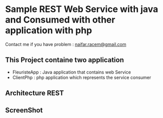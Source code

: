 # Sample REST Web Service with java and Consumed with other application with php
Contact me if you have problem : naifar.racem@gmail.com

## This Project containe two application
* FleuristeApp : Java application that contains web Service
* ClientPhp : php application which represents the service consumer

## Architecture REST

## ScreenShot


